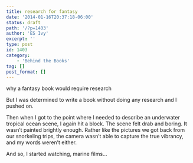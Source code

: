 ```yaml
---
title: research for fantasy
date: '2014-01-16T20:37:18-06:00'
status: draft
path: '/?p=1403'
author: 'ES Ivy'
excerpt: ''
type: post
id: 1403
category:
    - 'Behind the Books'
tag: []
post_format: []
---
```

why a fantasy book would require research

But I was determined to write a book without doing any research and I pushed on.

Then when I got to the point where I needed to describe an underwater tropical ocean scene, I again hit a block. The scene felt drab and boring. It wasn’t painted brightly enough. Rather like the pictures we got back from our snorkeling trips, the camera wasn’t able to capture the true vibrancy, and my words weren’t either.

And so, I started watching, marine films…